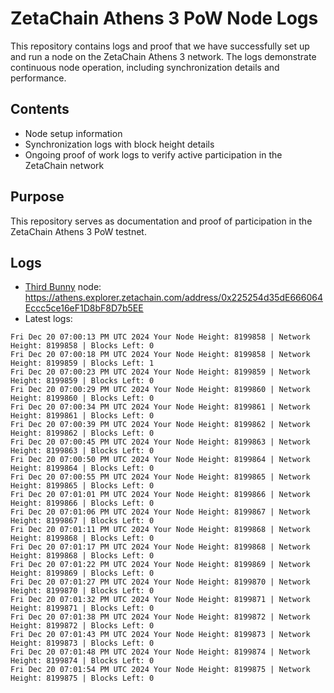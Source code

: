 # ZetaChain Athens 3 PoW Node Logs
This repository contains logs and proof that we have successfully set up and run a node on the ZetaChain Athens 3 network. The logs demonstrate continuous node operation, including synchronization details and performance.

## Contents
- Node setup information
- Synchronization logs with block height details
- Ongoing proof of work logs to verify active participation in the ZetaChain network

## Purpose
This repository serves as documentation and proof of participation in the ZetaChain Athens 3 PoW testnet.

## Logs

- [Third Bunny](https://thirdbunny.xyz/) node: https://athens.explorer.zetachain.com/address/0x225254d35dE666064Eccc5ce16eF1D8bF8D7b5EE
- Latest logs:
```
Fri Dec 20 07:00:13 PM UTC 2024 Your Node Height: 8199858 | Network Height: 8199858 | Blocks Left: 0
Fri Dec 20 07:00:18 PM UTC 2024 Your Node Height: 8199858 | Network Height: 8199859 | Blocks Left: 1
Fri Dec 20 07:00:23 PM UTC 2024 Your Node Height: 8199859 | Network Height: 8199859 | Blocks Left: 0
Fri Dec 20 07:00:29 PM UTC 2024 Your Node Height: 8199860 | Network Height: 8199860 | Blocks Left: 0
Fri Dec 20 07:00:34 PM UTC 2024 Your Node Height: 8199861 | Network Height: 8199861 | Blocks Left: 0
Fri Dec 20 07:00:39 PM UTC 2024 Your Node Height: 8199862 | Network Height: 8199862 | Blocks Left: 0
Fri Dec 20 07:00:45 PM UTC 2024 Your Node Height: 8199863 | Network Height: 8199863 | Blocks Left: 0
Fri Dec 20 07:00:50 PM UTC 2024 Your Node Height: 8199864 | Network Height: 8199864 | Blocks Left: 0
Fri Dec 20 07:00:55 PM UTC 2024 Your Node Height: 8199865 | Network Height: 8199865 | Blocks Left: 0
Fri Dec 20 07:01:01 PM UTC 2024 Your Node Height: 8199866 | Network Height: 8199866 | Blocks Left: 0
Fri Dec 20 07:01:06 PM UTC 2024 Your Node Height: 8199867 | Network Height: 8199867 | Blocks Left: 0
Fri Dec 20 07:01:11 PM UTC 2024 Your Node Height: 8199868 | Network Height: 8199868 | Blocks Left: 0
Fri Dec 20 07:01:17 PM UTC 2024 Your Node Height: 8199868 | Network Height: 8199868 | Blocks Left: 0
Fri Dec 20 07:01:22 PM UTC 2024 Your Node Height: 8199869 | Network Height: 8199869 | Blocks Left: 0
Fri Dec 20 07:01:27 PM UTC 2024 Your Node Height: 8199870 | Network Height: 8199870 | Blocks Left: 0
Fri Dec 20 07:01:32 PM UTC 2024 Your Node Height: 8199871 | Network Height: 8199871 | Blocks Left: 0
Fri Dec 20 07:01:38 PM UTC 2024 Your Node Height: 8199872 | Network Height: 8199872 | Blocks Left: 0
Fri Dec 20 07:01:43 PM UTC 2024 Your Node Height: 8199873 | Network Height: 8199873 | Blocks Left: 0
Fri Dec 20 07:01:48 PM UTC 2024 Your Node Height: 8199874 | Network Height: 8199874 | Blocks Left: 0
Fri Dec 20 07:01:54 PM UTC 2024 Your Node Height: 8199875 | Network Height: 8199875 | Blocks Left: 0
```
